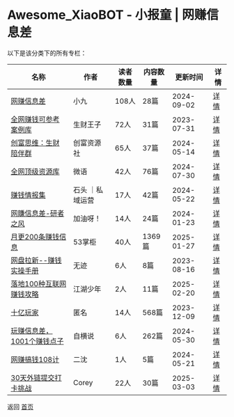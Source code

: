 # Awesome_XiaoBOT - 小报童 | 网赚信息差

以下是该分类下的所有专栏：

| 名称 | 作者 | 读者数量 | 内容数量 | 更新时间 | 详情 |
|------|------|----------|----------|----------|------|
| [网赚信息差](https://xiaobot.net/p/xiaojiuyanxishe?refer=0b133df9-27dc-423b-8101-639049001c13) | 小九 | 108人 | 28篇 |  2024-09-02 | [详情](../data/xiaojiuyanxishe.md) |
| [全网赚钱可参考案例库](https://xiaobot.net/p/168168?refer=0b133df9-27dc-423b-8101-639049001c13) | 生财王子 | 72人 | 31篇 |  2023-07-31 | [详情](../data/168168.md) |
| [创富思维：生财陪伴群](https://xiaobot.net/p/cf188?refer=0b133df9-27dc-423b-8101-639049001c13) | 创富资源社 | 65人 | 37篇 |  2024-05-14 | [详情](../data/cf188.md) |
| [全网顶级资源库](https://xiaobot.net/p/zi-yuan-ku?refer=0b133df9-27dc-423b-8101-639049001c13) | 微语 | 42人 | 76篇 |  2024-07-30 | [详情](../data/zi-yuan-ku.md) |
| [赚钱情报集](https://xiaobot.net/p/15272810209?refer=0b133df9-27dc-423b-8101-639049001c13) | 石头 ｜私域运营 | 17人 | 42篇 |  2024-05-22 | [详情](../data/15272810209.md) |
| [网賺信息差-研者之风](https://xiaobot.net/p/yzzf?refer=0b133df9-27dc-423b-8101-639049001c13) | 加油呀！ | 14人 | 24篇 |  2024-01-23 | [详情](../data/yzzf.md) |
| [月更200条赚钱信息](https://xiaobot.net/p/53zhangguishu?refer=0b133df9-27dc-423b-8101-639049001c13) | 53掌柜 | 40人 | 1369篇 |  2025-01-27 | [详情](../data/53zhangguishu.md) |
| [网盘拉新--赚钱实操手册](https://xiaobot.net/p/ZHALK?refer=0b133df9-27dc-423b-8101-639049001c13) | 无迹 | 6人 | 8篇 |  2023-08-16 | [详情](../data/ZHALK.md) |
| [落地100种互联网赚钱攻略](https://xiaobot.net/p/tangzhuan?refer=0b133df9-27dc-423b-8101-639049001c13) | 江湖少年 | 2人 | 11篇 |  2025-02-20 | [详情](../data/tangzhuan.md) |
| [十亿玩家](https://xiaobot.net/p/wang11?refer=0b133df9-27dc-423b-8101-639049001c13) | 匿名 | 14人 | 568篇 |  2023-12-09 | [详情](../data/wang11.md) |
| [玩赚信息差，1001个赚钱点子](https://xiaobot.net/p/dilideputao1?refer=0b133df9-27dc-423b-8101-639049001c13) | 自横说 | 6人 | 262篇 |  2024-05-30 | [详情](../data/dilideputao1.md) |
| [网赚搞钱108计](https://xiaobot.net/p/wz?refer=0b133df9-27dc-423b-8101-639049001c13) | 二沈 | 1人 | 5篇 |  2024-05-21 | [详情](../data/wz.md) |
| [30天外链提交打卡挑战](https://xiaobot.net/p/corey?refer=0b133df9-27dc-423b-8101-639049001c13) | Corey | 22人 | 30篇 |  2025-03-03 | [详情](../data/corey.md) |


返回 [首页](../README.md)
